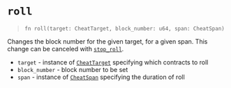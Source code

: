 # `roll`

> `fn roll(target: CheatTarget, block_number: u64, span: CheatSpan)`

Changes the block number for the given target, for a given span.
This change can be canceled with [`stop_roll`](./stop_roll.md).

- `target` - instance of [`CheatTarget`](../cheat_target.md) specifying which contracts to roll
- `block_number` - block number to be set
- `span` - instance of [`CheatSpan`](../cheat_span.md) specifying the duration of roll
